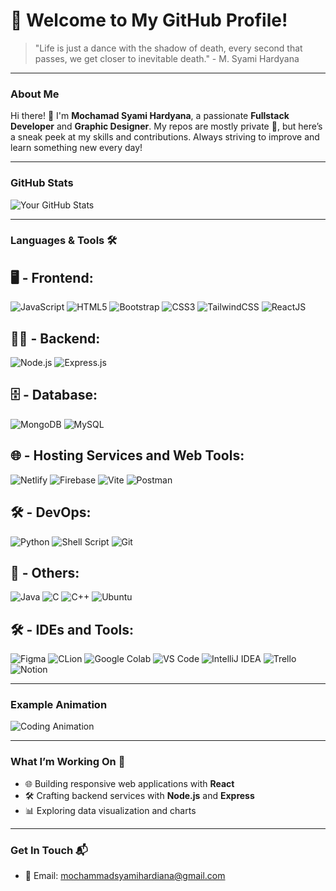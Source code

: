# 🚀 Welcome to My GitHub Profile!

> "Life is just a dance with the shadow of death, every second that passes, we get closer to inevitable death." - M. Syami Hardyana

---

### **About Me**

Hi there! 👋 I'm **Mochamad Syami Hardyana**, a passionate **Fullstack Developer** and **Graphic Designer**. My repos are mostly private 🔐, but here’s a sneak peek at my skills and contributions. Always striving to improve and learn something new every day!

---

### **GitHub Stats**

![Your GitHub Stats](https://github-readme-stats.vercel.app/api?username=rev-fs&show_icons=true&theme=radical)

---

### **Languages & Tools** 🛠️

## 🖥️ - Frontend:
![JavaScript](https://img.shields.io/badge/-JavaScript-F7DF1E?style=for-the-badge&logo=javascript&logoColor=black)
![HTML5](https://img.shields.io/badge/-HTML5-E34F26?style=for-the-badge&logo=html5&logoColor=white)
![Bootstrap](https://img.shields.io/badge/-Bootstrap-563D7C?style=for-the-badge&logo=bootstrap&logoColor=white)
![CSS3](https://img.shields.io/badge/-CSS3-1572B6?style=for-the-badge&logo=css3)
![TailwindCSS](https://img.shields.io/badge/-TailwindCSS-38B2AC?style=for-the-badge&logo=tailwind-css&logoColor=white)
![ReactJS](https://img.shields.io/badge/-ReactJS-61DAFB?style=for-the-badge&logo=react&logoColor=black)

## 🧑‍💻 - Backend:
![Node.js](https://img.shields.io/badge/-Node.js-339933?style=for-the-badge&logo=node.js&logoColor=white)
![Express.js](https://img.shields.io/badge/-Express.js-000000?style=for-the-badge&logo=express&logoColor=white)

## 🗄️ - Database:
![MongoDB](https://img.shields.io/badge/-MongoDB-47A248?style=for-the-badge&logo=mongodb&logoColor=white)
![MySQL](https://img.shields.io/badge/-MySQL-4479A1?style=for-the-badge&logo=mysql&logoColor=white)

## 🌐 - Hosting Services and Web Tools:
![Netlify](https://img.shields.io/badge/-Netlify-00C7B7?style=for-the-badge&logo=netlify&logoColor=white)
![Firebase](https://img.shields.io/badge/-Firebase-FFCA28?style=for-the-badge&logo=firebase&logoColor=black)
![Vite](https://img.shields.io/badge/-Vite-646CFF?style=for-the-badge&logo=vite&logoColor=white)
![Postman](https://img.shields.io/badge/-Postman-FF6C37?style=for-the-badge&logo=postman&logoColor=white)

## 🛠️ - DevOps:
![Python](https://img.shields.io/badge/-Python-3776AB?style=for-the-badge&logo=python&logoColor=white)
![Shell Script](https://img.shields.io/badge/-Shell%20Script-121011?style=for-the-badge&logo=gnu-bash&logoColor=white)
![Git](https://img.shields.io/badge/-Git-F05032?style=for-the-badge&logo=git&logoColor=white)

## 🧰 - Others:
![Java](https://img.shields.io/badge/-Java-007396?style=for-the-badge&logo=java&logoColor=white)
![C](https://img.shields.io/badge/-C-A8B9CC?style=for-the-badge&logo=c&logoColor=black)
![C++](https://img.shields.io/badge/-C++-00599C?style=for-the-badge&logo=c%2B%2B&logoColor=white)
![Ubuntu](https://img.shields.io/badge/-Ubuntu-E95420?style=for-the-badge&logo=ubuntu&logoColor=white)

## 🛠️ - IDEs and Tools:
![Figma](https://img.shields.io/badge/-Figma-F24E1E?style=for-the-badge&logo=figma&logoColor=white)
![CLion](https://img.shields.io/badge/-CLion-000000?style=for-the-badge&logo=clion&logoColor=white)
![Google Colab](https://img.shields.io/badge/-Colab-F9AB00?style=for-the-badge&logo=google-colab&logoColor=black)
![VS Code](https://img.shields.io/badge/-Visual%20Studio%20Code-007ACC?style=for-the-badge&logo=visual-studio-code&logoColor=white)
![IntelliJ IDEA](https://img.shields.io/badge/-IntelliJ%20IDEA-000000?style=for-the-badge&logo=intellij-idea&logoColor=white)
![Trello](https://img.shields.io/badge/-Trello-0052CC?style=for-the-badge&logo=trello&logoColor=white)
![Notion](https://img.shields.io/badge/-Notion-000000?style=for-the-badge&logo=notion&logoColor=white)

---

### **Example Animation**

![Coding Animation](https://i.giphy.com/media/v1.Y2lkPTc5MGI3NjExZDNrMmx5MG1kdzNlZGF6bzI1OGthZ2x0cjlvcHppdHhoOWJ2YmhhNSZlcD12MV9pbnRlcm5hbF9naWZfYnlfaWQmY3Q9Zw/qgQUggAC3Pfv687qPC/giphy.gif)

---

### **What I’m Working On** 🌱

- 🌐 Building responsive web applications with **React**
- 🛠️ Crafting backend services with **Node.js** and **Express**
- 📊 Exploring data visualization and charts

---

### **Get In Touch** 📬

- 📧 Email: mochammadsyamihardiana@gmail.com

<!---
rev-fs/rev-fs is a ✨ special ✨ repository because its `README.md` (this file) appears on your GitHub profile.
You can click the Preview link to take a look at your changes.
--->
